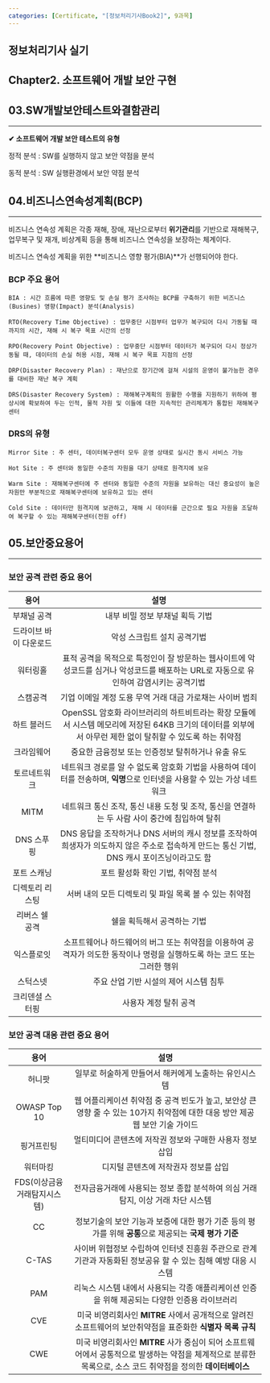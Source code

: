 ```yaml
---
categories: [Certificate, "[정보처리기사Book2]", 9과목]
---
```

## 정보처리기사 실기

## Chapter2. 소프트웨어 개발 보안 구현

## 03.SW개발보안테스트와결함관리

<hr>

**✔ 소프트웨어 개발 보안 테스트의 유형**

정적 분석 : SW를 실행하지 않고 보안 약점을 분석

동적 분석 : SW 실행환경에서 보안 약점 분석

## 04.비즈니스연속성계획(BCP)

<hr>

비즈니스 연속성 계획은 각종 재해, 장애, 재난으로부터 **위기관리**를 기반으로 재해복구, 업무복구 및 재개, 비상계획 등을 통해 비즈니스 연속성을 보장하는 체계이다.

비즈니스 연속성 계획을 위한 **비즈니스 영향 평가(BIA)**가 선행되어야 한다.

### BCP 주요 용어

```
BIA : 시간 흐름에 따른 영향도 및 손실 평가 조사하는 BCP를 구축하기 위한 비즈니스(Busines) 영향(Impact) 분석(Analysis)

RTO(Recovery Time Objective) : 업무중단 시점부터 업무가 복구되어 다시 가동될 때까지의 시간, 재해 시 복구 목표 시간의 선정

RPO(Recovery Point Objective) : 업무중단 시점부터 데이터가 복구되어 다시 정상가동될 때, 데이터의 손실 허용 시점, 재해 시 복구 목표 지점의 선정

DRP(Disaster Recovery Plan) : 재난으로 장기간에 걸쳐 시설의 운영이 불가능한 경우를 대비한 재난 복구 계획

DRS(Disaster Recovery System) : 재해복구계획의 원활한 수행을 지원하기 위하여 평상시에 확보하여 두는 인적, 물적 자원 및 이들에 대한 지속적인 관리체계가 통합된 재해복구센터
```

### DRS의 유형

```
Mirror Site : 주 센터, 데이터복구센터 모두 운영 상태로 실시간 동시 서비스 가능

Hot Site : 주 센터와 동일한 수준의 자원을 대기 상태로 원격지에 보유

Warm Site : 재해복구센터에 주 센터와 동일한 수준의 자원을 보유하는 대신 중요성이 높은 자원만 부분적으로 재해복구센터에 보유하고 있는 센터

Cold Site : 데이터만 원격지에 보관하고, 재해 시 데이터를 근간으로 필요 자원을 조달하여 복구할 수 있는 재해복구센터(전원 off)
```

## 05.보안중요용어

<hr>

### 보안 공격 관련 중요 용어

|용어|설명|
|:--:|:--:|
|부채널 공격|내부 비밀 정보 부채널 획득 기법|
|드라이브 바이 다운로드|악성 스크립트 설치 공격기법|
|워터링홀|표적 공격을 목적으로 특정인이 잘 방문하는 웹사이트에 악성코드를 심거나 악성코드를 배포하는 URL로 자동으로 유인하여 감염시키는 공격기법|
|스캠공격|기업 이메일 계정 도용 무역 거래 대금 가로채는 사이버 범죄|
|하트 블러드|OpenSSL 암호화 라이브러리의 하트비트라는 확장 모듈에서 시스템 메모리에 저장된 64KB 크기의 데이터를 외부에서 아무런 제한 없이 탈취할 수 있도록 하는 취약점|
|크라임웨어|중요한 금융정보 또는 인증정보 탈취하거나 유출 유도|
|토르네트워크|네트워크 경로를 알 수 없도록 암호화 기법을 사용하여 데이터를 전송하며, **익명**으로 인터넷을 사용할 수 있는 가상 네트워크|
|MITM|네트워크 통신 조작, 통신 내용 도청 및 조작, 통신을 연결하는 두 사람 사이 중간에 침입하여 탈취|
|DNS 스푸핑|DNS 응답을 조작하거나 DNS 서버의 캐시 정보를 조작하여 희생자가 의도하지 않은 주소로 접속하게 만드는 통신 기법, DNS 캐시 포이즈닝이라고도 함|
|포트 스캐닝|포트 활성화 확인 기법, 취약점 분석|
|디렉토리 리스팅|서버 내의 모든 디렉토리 및 파일 목록 볼 수 있는 취약점|
|리버스 쉘 공격|쉘을 획득해서 공격하는 기법|
|익스플로잇|소프트웨어나 하드웨어의 버그 또는 취약점을 이용하여 공격자가 의도한 동작이나 명령을 실행하도록 하는 코드 또는 그러한 행위|
|스턱스넷|주요 산업 기반 시설의 제어 시스템 침투|
|크리덴셜 스터핑|사용자 계정 탈취 공격|

### 보안 공격 대응 관련 중요 용어

|용어|설명|
|:--:|:--:|
|허니팟|일부로 허술하게 만들어서 해커에게 노출하는 유인시스템|
|OWASP Top 10|웹 어플리케이션 취약점 중 공격 빈도가 높고, 보안상 큰 영향 줄 수 있는 10가지 취약점에 대한 대응 방안 제공 웹 보안 기술 가이드|
|핑거프린팅|멀티미디어 콘텐츠에 저작권 정보와 구매한 사용자 정보 삽입|
|워터마킹|디지털 콘텐츠에 저작권자 정보를 삽입|
|FDS(이상금융거래탐지시스템)|전자금융거래에 사용되는 정보 종합 분석하여 의심 거래 탐지, 이상 거래 차단 시스템|
|CC|정보기술의 보안 기능과 보증에 대한 평가 기준 등의 평가를 위해 **공통**으로 제공되는 **국제 평가 기준**|
|C-TAS|사이버 위협정보 수립하여 인터넷 진흥원 주관으로 관계기관과 자동화된 정보공유 할 수 있는 침해 예방 대응 시스템|
|PAM|리눅스 시스템 내에서 사용되는 각종 애플리케이션 인증을 위해 제공되는 다양한 인증용 라이브러리|
|CVE|미국 비영리회사인 **MITRE** 사에서 공개적으로 알려진 소프트웨어의 보안취약점을 표준화한 **식별자 목록 규칙**|
|CWE|미국 비영리회사인 **MITRE** 사가 중심이 되어 소프트웨어에서 공통적으로 발생하는 약점을 체계적으로 분류한 목록으로, 소스 코드 취약점을 정의한 **데이터베이스**|
